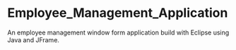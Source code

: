# Employee_Management_Application
 An employee management window form application build with Eclipse using Java and JFrame.
